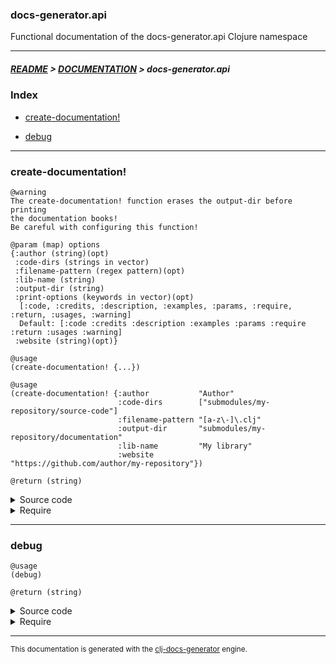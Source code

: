 
### docs-generator.api

Functional documentation of the docs-generator.api Clojure namespace

---

##### [README](../../../README.md) > [DOCUMENTATION](../../COVER.md) > docs-generator.api

### Index

- [create-documentation!](#create-documentation)

- [debug](#debug)

---

### create-documentation!

```
@warning
The create-documentation! function erases the output-dir before printing
the documentation books!
Be careful with configuring this function!
```

```
@param (map) options
{:author (string)(opt)
 :code-dirs (strings in vector)
 :filename-pattern (regex pattern)(opt)
 :lib-name (string)
 :output-dir (string)
 :print-options (keywords in vector)(opt)
  [:code, :credits, :description, :examples, :params, :require, :return, :usages, :warning]
  Default: [:code :credits :description :examples :params :require :return :usages :warning]
 :website (string)(opt)}
```

```
@usage
(create-documentation! {...})
```

```
@usage
(create-documentation! {:author           "Author"
                        :code-dirs        ["submodules/my-repository/source-code"]
                        :filename-pattern "[a-z\-]\.clj"
                        :output-dir       "submodules/my-repository/documentation"
                        :lib-name         "My library"
                        :website          "https://github.com/author/my-repository"})
```

```
@return (string)
```

<details>
<summary>Source code</summary>

```
(defn create-documentation!
  [options]
  (if (v/valid? options {:pattern* core.patterns/OPTIONS-PATTERN :prefix* "options"})
      (let [options (core.prototypes/options-prototype options)]
           (initialize!                    options)
           (detect.engine/detect-layers!   options)
           (import.engine/import-layers!   options)
           (read.engine/read-layers!       options)
           (process.engine/process-layers! options)
           (process.engine/process-cover!  options)
           (process.engine/process-common! options)
           (print.engine/print-cover!      options)
           (print.engine/print-layers!     options)
           (debug))))
```

</details>

<details>
<summary>Require</summary>

```
(ns my-namespace (:require [docs-generator.api :refer [create-documentation!]]))

(docs-generator.api/create-documentation! ...)
(create-documentation!                    ...)
```

</details>

---

### debug

```
@usage
(debug)
```

```
@return (string)
```

<details>
<summary>Source code</summary>

```
(defn debug
  []
  (str "<pre style=\"background:#fafafa\">"
       "\n\ndetected layers:\n"  (get-in @detect.state/LAYERS  [])
       "\n\nimported layers:\n"  (get-in @import.state/LAYERS  [])
       "\n\nread layers:\n"      (get-in @read.state/LAYERS    [])
       "\n\nprocessed layers:\n" (get-in @process.state/LAYERS [])
       "\n\nprocessed cover:\n"  (get-in @process.state/COVER  [])
       "\n\nprocessed common:\n" (get-in @process.state/COMMON [])
       "</pre>"))
```

</details>

<details>
<summary>Require</summary>

```
(ns my-namespace (:require [docs-generator.api :refer [debug]]))

(docs-generator.api/debug)
(debug)
```

</details>

---

<sub>This documentation is generated with the [clj-docs-generator](https://github.com/bithandshake/clj-docs-generator) engine.</sub>

